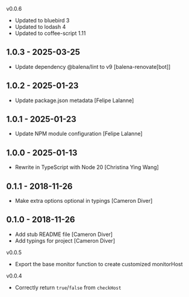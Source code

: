 v0.0.6

* Updated to bluebird 3
* Updated to lodash 4
* Updated to coffee-script 1.11

## 1.0.3 - 2025-03-25

* Update dependency @balena/lint to v9 [balena-renovate[bot]]

## 1.0.2 - 2025-01-23

* Update package.json metadata [Felipe Lalanne]

## 1.0.1 - 2025-01-23

* Update NPM module configuration [Felipe Lalanne]

## 1.0.0 - 2025-01-13

* Rewrite in TypeScript with Node 20 [Christina Ying Wang]

## 0.1.1 - 2018-11-26

* Make extra options optional in typings [Cameron Diver]

## 0.1.0 - 2018-11-26

* Add stub README file [Cameron Diver]
* Add typings for project [Cameron Diver]

v0.0.5

* Export the base monitor function to create customized monitorHost 

v0.0.4

* Correctly return `true`/`false` from `checkHost`
